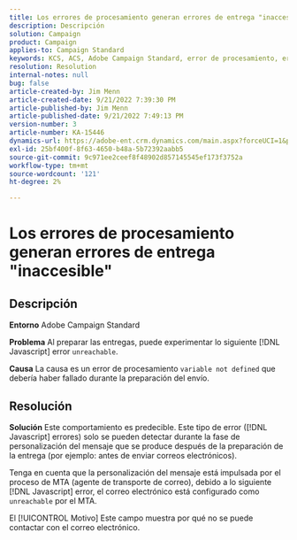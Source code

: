 ```yaml
---
title: Los errores de procesamiento generan errores de entrega "inaccesible"
description: Descripción
solution: Campaign
product: Campaign
applies-to: Campaign Standard
keywords: KCS, ACS, Adobe Campaign Standard, error de procesamiento, error de envío inaccesible
resolution: Resolution
internal-notes: null
bug: false
article-created-by: Jim Menn
article-created-date: 9/21/2022 7:39:30 PM
article-published-by: Jim Menn
article-published-date: 9/21/2022 7:49:13 PM
version-number: 3
article-number: KA-15446
dynamics-url: https://adobe-ent.crm.dynamics.com/main.aspx?forceUCI=1&pagetype=entityrecord&etn=knowledgearticle&id=31bf9718-e539-ed11-9db1-0022480866ad
exl-id: 25bf400f-8f63-4650-b48a-5b72392aabb5
source-git-commit: 9c971ee2ceef8f48902d857145545ef173f3752a
workflow-type: tm+mt
source-wordcount: '121'
ht-degree: 2%

---
```


# Los errores de procesamiento generan errores de entrega &quot;inaccesible&quot;

## Descripción


<b>Entorno</b>
Adobe Campaign Standard

<b>Problema</b>
Al preparar las entregas, puede experimentar lo siguiente [!DNL Javascript] error `unreachable`.

<b>Causa</b>
La causa es un error de procesamiento `variable not defined` que debería haber fallado durante la preparación del envío.


## Resolución


<b>Solución</b>
Este comportamiento es predecible. Este tipo de error ([!DNL Javascript] errores) solo se pueden detectar durante la fase de personalización del mensaje que se produce después de la preparación de la entrega (por ejemplo: antes de enviar correos electrónicos).

Tenga en cuenta que la personalización del mensaje está impulsada por el proceso de MTA (agente de transporte de correo), debido a lo siguiente [!DNL Javascript] error, el correo electrónico está configurado como `unreachable` por el MTA.

El [!UICONTROL Motivo] Este campo muestra por qué no se puede contactar con el correo electrónico.
